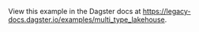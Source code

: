 View this example in the Dagster docs at https://legacy-docs.dagster.io/examples/multi_type_lakehouse.
